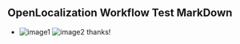 ## OpenLocalization Workflow Test MarkDown
* ![image1](.\b81424c3-449f-40cc-95a6-2705ff8004fd.png)   ![image2](.\e654c083-7d25-4648-ae47-a21da9dc5c0d.png) 
thanks!